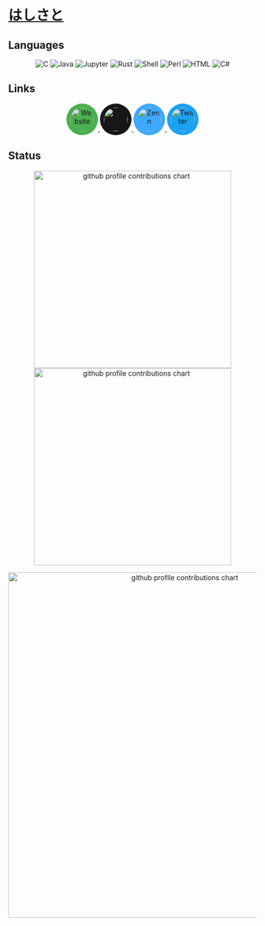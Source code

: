 # [はしさと](https://github.com/hashisato)

## Languages
<p align="center">
  <!-- Languages -->
  <img src="https://img.shields.io/badge/-C-00599d?style=for-the-badge&logo=c&logoColor=white" alt="C" />
  <img src="https://img.shields.io/badge/-Java-b07219?style=for-the-badge&logo=java&logoColor=white" alt="Java" />
  <img src="https://img.shields.io/badge/-Jupyter-F37626?style=for-the-badge&logo=jupyter&logoColor=white" alt="Jupyter" />
  <img src="https://img.shields.io/badge/-Rust-DEA584?style=for-the-badge&logo=rust&logoColor=black" alt="Rust" />
  <img src="https://img.shields.io/badge/-Shell-89e051?style=for-the-badge&logo=gnu-bash&logoColor=white" alt="Shell" />
  <img src="https://img.shields.io/badge/-Perl-0298c3?style=for-the-badge&logo=perl&logoColor=white" alt="Perl" />
  <img src="https://img.shields.io/badge/-HTML-e34f26?style=for-the-badge&logo=html5&logoColor=white" alt="HTML" />
  <img src="https://img.shields.io/badge/-C%23-178600?style=for-the-badge&logo=c-sharp&logoColor=white" alt="C#" />
</p>

## Links
<p align="center">
  <!-- 丸アイコン（SVG を背景色で丸く見せる） -->
  <a href="https://hashisato.github.io" target="_blank" rel="noopener">
    <img src="https://cdn.jsdelivr.net/npm/simple-icons@v8/icons/googlechrome.svg"
         alt="Website"
         width="48" height="48"
         style="border-radius:50%;background:#4CAF50;padding:8px;box-sizing:content-box;display:inline-block" />
  </a>
  <a href="https://github.com/hashisato" target="_blank" rel="noopener">
    <img src="https://cdn.jsdelivr.net/npm/simple-icons@v8/icons/github.svg"
         alt="GitHub"
         width="48" height="48"
         style="border-radius:50%;background:#181717;padding:8px;box-sizing:content-box;display:inline-block" />
  </a>
  <a href="https://zenn.dev/hashisato" target="_blank" rel="noopener">
    <img src="https://cdn.jsdelivr.net/npm/simple-icons@v8/icons/zenn.svg"
         alt="Zenn"
         width="48" height="48"
         style="border-radius:50%;background:#3EA8FF;padding:8px;box-sizing:content-box;display:inline-block" />
  </a>
  <a href="https://twitter.com/hashisato" target="_blank" rel="noopener">
    <img src="https://cdn.jsdelivr.net/npm/simple-icons@v8/icons/twitter.svg"
         alt="Twitter"
         width="48" height="48"
         style="border-radius:50%;background:#1DA1F2;padding:8px;box-sizing:content-box;display:inline-block" />
  </a>
</p>

## Status
<p align="center">
  <picture>
        <source media="(prefers-color-scheme: dark)"  srcset="output/metrics.base.svg" width="400" />
	<source media="(prefers-color-scheme: light)" srcset="output/metrics.base.svg" width="400" />
	<img alt="github profile contributions chart"    src="https://raw.githubusercontent.com/hashisato/hashisato/output-3d-contrib/day.svg" />
  </picture>
  <picture>
   	<source media="(prefers-color-scheme: dark)"  srcset="output/details.svg" width="400" />
	<source media="(prefers-color-scheme: light)" srcset="output/details.svg" width="400" />
	<img alt="github profile contributions chart"    src="https://raw.githubusercontent.com/hashisato/hashisato/output-3d-contrib/day.svg" />
  </picture>
</p>

<p align="center" >
	<picture>
	  <source media="(prefers-color-scheme: dark)"  srcset="profile-3d-contrib/profile-night-view.svg" width="700" />
	  <source media="(prefers-color-scheme: light)" srcset="profile-3d-contrib/profile-green-animate.svg" width="700" />
	  <img alt="github profile contributions chart"    src="https://raw.githubusercontent.com/hashisato/hashisato/output-3d-contrib/day.svg" />
	</picture>
</p>
